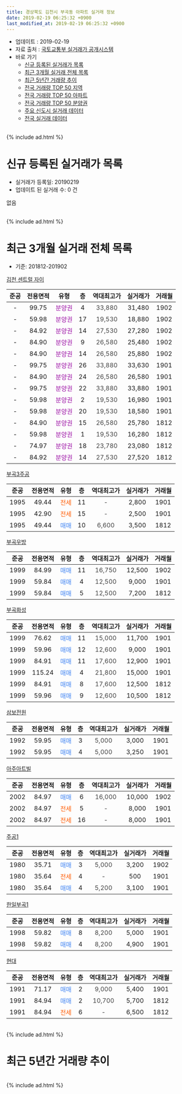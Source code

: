 ```yaml
---
title: 경상북도 김천시 부곡동 아파트 실거래 정보
date: 2019-02-19 06:25:32 +0900
last_modified_at: 2019-02-19 06:25:32 +0900
---
```


* 업데이트 : 2019-02-19
* 자료 출처 : [국토교통부 실거래가 공개시스템](http://rt.molit.go.kr)
* 바로 가기
    * [신규 등록된 실거래가 목록](#신규-등록된-실거래가-목록)
    * [최근 3개월 실거래 전체 목록](#최근-3개월-실거래-전체-목록)
    * [최근 5년간 거래량 추이](#최근-5년간-거래량-추이)
    * [전국 거래량 TOP 50 지역](https://inasie.github.io/apt-trade-info/최근-3개월-전국에서-가장-거래가-많이-발생한-지역)
    * [전국 거래량 TOP 50 아파트](https://inasie.github.io/apt-trade-info/최근-3개월-전국에서-가장-거래가-많이-발생한-아파트)
    * [전국 거래량 TOP 50 분양권](https://inasie.github.io/apt-trade-info/최근-3개월-전국에서-가장-거래가-많이-발생한-분양권)
    * [주요 신도시 실거래 데이터](https://inasie.github.io/apt-trade-info/주요-신도시)
    * [전국 실거래 데이터](https://inasie.github.io/apt-trade-info/전국)
<br>
{% include ad.html %}
<br>

# 신규 등록된 실거래가 목록
* 실거래가 등록일: 20190219
* 업데이트 된 실거래 수: 0 건

없음

<br>
{% include ad.html %}
<br>

# 최근 3개월 실거래 전체 목록
* 기준: 201812-201902


[김천 센트럴 자이](https://search.naver.com/search.naver?query=%EA%B2%BD%EC%83%81%EB%B6%81%EB%8F%84+%EA%B9%80%EC%B2%9C%EC%8B%9C+%EB%B6%80%EA%B3%A1%EB%8F%99+%EA%B9%80%EC%B2%9C+%EC%84%BC%ED%8A%B8%EB%9F%B4+%EC%9E%90%EC%9D%B4)

|준공|전용면적|유형|층|역대최고가|실거래가|거래월|
|:---:|:---:|:---:|:---:|:---:|:---:|:---:|
|-|99.75|<span style="color:#9C11A5">분양권</span>|4|<span style="color:#444444">33,880</span>|31,480|1902|
|-|59.98|<span style="color:#9C11A5">분양권</span>|17|<span style="color:#444444">19,530</span>|18,880|1902|
|-|84.92|<span style="color:#9C11A5">분양권</span>|14|<span style="color:#444444">27,530</span>|27,280|1902|
|-|84.90|<span style="color:#9C11A5">분양권</span>|9|<span style="color:#444444">26,580</span>|25,480|1902|
|-|84.90|<span style="color:#9C11A5">분양권</span>|14|<span style="color:#444444">26,580</span>|25,880|1902|
|-|99.75|<span style="color:#9C11A5">분양권</span>|26|<span style="color:#444444">33,880</span>|33,630|1901|
|-|84.90|<span style="color:#9C11A5">분양권</span>|24|<span style="color:#444444">26,580</span>|26,580|1901|
|-|99.75|<span style="color:#9C11A5">분양권</span>|22|<span style="color:#444444">33,880</span>|33,880|1901|
|-|59.98|<span style="color:#9C11A5">분양권</span>|2|<span style="color:#444444">19,530</span>|16,980|1901|
|-|59.98|<span style="color:#9C11A5">분양권</span>|20|<span style="color:#444444">19,530</span>|18,580|1901|
|-|84.90|<span style="color:#9C11A5">분양권</span>|15|<span style="color:#444444">26,580</span>|25,780|1812|
|-|59.98|<span style="color:#9C11A5">분양권</span>|1|<span style="color:#444444">19,530</span>|16,280|1812|
|-|74.97|<span style="color:#9C11A5">분양권</span>|18|<span style="color:#444444">23,780</span>|23,080|1812|
|-|84.92|<span style="color:#9C11A5">분양권</span>|14|<span style="color:#444444">27,530</span>|27,520|1812|

[부곡3주공](https://search.naver.com/search.naver?query=%EA%B2%BD%EC%83%81%EB%B6%81%EB%8F%84+%EA%B9%80%EC%B2%9C%EC%8B%9C+%EB%B6%80%EA%B3%A1%EB%8F%99+%EB%B6%80%EA%B3%A13%EC%A3%BC%EA%B3%B5)

|준공|전용면적|유형|층|역대최고가|실거래가|거래월|
|:---:|:---:|:---:|:---:|:---:|:---:|:---:|
|1995|49.44|<span style="color:#ff5a00">전세</span>|11|<span style="color:#444444">-</span>|2,800|1901|
|1995|42.90|<span style="color:#ff5a00">전세</span>|15|<span style="color:#444444">-</span>|2,500|1901|
|1995|49.44|<span style="color:#4285f3">매매</span>|10|<span style="color:#444444">6,600</span>|3,500|1812|

[부곡우방](https://search.naver.com/search.naver?query=%EA%B2%BD%EC%83%81%EB%B6%81%EB%8F%84+%EA%B9%80%EC%B2%9C%EC%8B%9C+%EB%B6%80%EA%B3%A1%EB%8F%99+%EB%B6%80%EA%B3%A1%EC%9A%B0%EB%B0%A9)

|준공|전용면적|유형|층|역대최고가|실거래가|거래월|
|:---:|:---:|:---:|:---:|:---:|:---:|:---:|
|1999|84.99|<span style="color:#4285f3">매매</span>|11|<span style="color:#444444">16,750</span>|12,500|1902|
|1999|59.84|<span style="color:#4285f3">매매</span>|4|<span style="color:#444444">12,500</span>|9,000|1901|
|1999|59.84|<span style="color:#4285f3">매매</span>|5|<span style="color:#444444">12,500</span>|7,200|1812|

[부곡화성](https://search.naver.com/search.naver?query=%EA%B2%BD%EC%83%81%EB%B6%81%EB%8F%84+%EA%B9%80%EC%B2%9C%EC%8B%9C+%EB%B6%80%EA%B3%A1%EB%8F%99+%EB%B6%80%EA%B3%A1%ED%99%94%EC%84%B1)

|준공|전용면적|유형|층|역대최고가|실거래가|거래월|
|:---:|:---:|:---:|:---:|:---:|:---:|:---:|
|1999|76.62|<span style="color:#4285f3">매매</span>|11|<span style="color:#444444">15,000</span>|11,700|1901|
|1999|59.96|<span style="color:#4285f3">매매</span>|12|<span style="color:#444444">12,600</span>|9,000|1901|
|1999|84.91|<span style="color:#4285f3">매매</span>|11|<span style="color:#444444">17,600</span>|12,900|1901|
|1999|115.24|<span style="color:#4285f3">매매</span>|4|<span style="color:#444444">21,800</span>|15,000|1901|
|1999|84.91|<span style="color:#4285f3">매매</span>|8|<span style="color:#444444">17,600</span>|12,500|1812|
|1999|59.96|<span style="color:#4285f3">매매</span>|9|<span style="color:#444444">12,600</span>|10,500|1812|

[삼보전원](https://search.naver.com/search.naver?query=%EA%B2%BD%EC%83%81%EB%B6%81%EB%8F%84+%EA%B9%80%EC%B2%9C%EC%8B%9C+%EB%B6%80%EA%B3%A1%EB%8F%99+%EC%82%BC%EB%B3%B4%EC%A0%84%EC%9B%90)

|준공|전용면적|유형|층|역대최고가|실거래가|거래월|
|:---:|:---:|:---:|:---:|:---:|:---:|:---:|
|1992|59.95|<span style="color:#4285f3">매매</span>|3|<span style="color:#444444">5,000</span>|3,000|1901|
|1992|59.95|<span style="color:#4285f3">매매</span>|4|<span style="color:#444444">5,000</span>|3,250|1901|

[아주아트빌](https://search.naver.com/search.naver?query=%EA%B2%BD%EC%83%81%EB%B6%81%EB%8F%84+%EA%B9%80%EC%B2%9C%EC%8B%9C+%EB%B6%80%EA%B3%A1%EB%8F%99+%EC%95%84%EC%A3%BC%EC%95%84%ED%8A%B8%EB%B9%8C)

|준공|전용면적|유형|층|역대최고가|실거래가|거래월|
|:---:|:---:|:---:|:---:|:---:|:---:|:---:|
|2002|84.97|<span style="color:#4285f3">매매</span>|6|<span style="color:#444444">16,000</span>|10,000|1902|
|2002|84.97|<span style="color:#ff5a00">전세</span>|5|<span style="color:#444444">-</span>|8,000|1901|
|2002|84.97|<span style="color:#ff5a00">전세</span>|16|<span style="color:#444444">-</span>|8,000|1901|

[주공1](https://search.naver.com/search.naver?query=%EA%B2%BD%EC%83%81%EB%B6%81%EB%8F%84+%EA%B9%80%EC%B2%9C%EC%8B%9C+%EB%B6%80%EA%B3%A1%EB%8F%99+%EC%A3%BC%EA%B3%B51)

|준공|전용면적|유형|층|역대최고가|실거래가|거래월|
|:---:|:---:|:---:|:---:|:---:|:---:|:---:|
|1980|35.71|<span style="color:#4285f3">매매</span>|3|<span style="color:#444444">5,000</span>|3,200|1902|
|1980|35.64|<span style="color:#ff5a00">전세</span>|4|<span style="color:#444444">-</span>|500|1901|
|1980|35.64|<span style="color:#4285f3">매매</span>|4|<span style="color:#444444">5,200</span>|3,100|1901|

[한일부곡1](https://search.naver.com/search.naver?query=%EA%B2%BD%EC%83%81%EB%B6%81%EB%8F%84+%EA%B9%80%EC%B2%9C%EC%8B%9C+%EB%B6%80%EA%B3%A1%EB%8F%99+%ED%95%9C%EC%9D%BC%EB%B6%80%EA%B3%A11)

|준공|전용면적|유형|층|역대최고가|실거래가|거래월|
|:---:|:---:|:---:|:---:|:---:|:---:|:---:|
|1998|59.82|<span style="color:#4285f3">매매</span>|8|<span style="color:#444444">8,200</span>|5,000|1901|
|1998|59.82|<span style="color:#4285f3">매매</span>|4|<span style="color:#444444">8,200</span>|4,900|1901|

[현대](https://search.naver.com/search.naver?query=%EA%B2%BD%EC%83%81%EB%B6%81%EB%8F%84+%EA%B9%80%EC%B2%9C%EC%8B%9C+%EB%B6%80%EA%B3%A1%EB%8F%99+%ED%98%84%EB%8C%80)

|준공|전용면적|유형|층|역대최고가|실거래가|거래월|
|:---:|:---:|:---:|:---:|:---:|:---:|:---:|
|1991|71.17|<span style="color:#4285f3">매매</span>|2|<span style="color:#444444">9,000</span>|5,400|1901|
|1991|84.94|<span style="color:#4285f3">매매</span>|2|<span style="color:#444444">10,700</span>|5,700|1812|
|1991|84.94|<span style="color:#ff5a00">전세</span>|6|<span style="color:#444444">-</span>|6,500|1812|


<br>
{% include ad.html %}
<br>

# 최근 5년간 거래량 추이


<div style="width:100%;">
    <canvas id="deal_progress" height="200"></canvas>
</div>

<script>
new Chart(document.getElementById("deal_progress"), {
    type: 'line',
    data: {
        labels: ['201402','201403','201404','201405','201406','201407','201408','201409','201410','201411','201412','201501','201502','201503','201504','201505','201506','201507','201508','201509','201510','201511','201512','201601','201602','201603','201604','201605','201606','201607','201608','201609','201610','201611','201612','201701','201702','201703','201704','201705','201706','201707','201708','201709','201710','201711','201712','201801','201802','201803','201804','201805','201806','201807','201808','201809','201810','201811','201812','201901','201902'],
        datasets: [{
            label: '매매',
            pointRadius: 1,
            data: [17, 35, 26, 23, 17, 32, 14, 34, 24, 22, 18, 29, 12, 25, 30, 25, 23, 25, 28, 20, 28, 16, 22, 32, 35, 33, 23, 30, 19, 19, 20, 23, 14, 22, 22, 7, 20, 20, 16, 16, 16, 24, 20, 11, 14, 19, 15, 24, 35, 15, 25, 19, 14, 25, 14, 18, 21, 19, 9, 16, 8],
            borderColor: "rgba(255, 201, 14, 1)",
            backgroundColor: "rgba(255, 201, 14, 0.5)",
            fill: false,
            lineTension: 0
        },{
            label: '전월세',
            pointRadius: 1,
            data: [13, 6, 5, 11, 7, 5, 7, 5, 13, 7, 9, 6, 8, 12, 10, 10, 3, 9, 9, 4, 12, 5, 12, 15, 8, 6, 7, 10, 8, 5, 8, 6, 8, 5, 6, 8, 13, 12, 9, 5, 11, 4, 5, 2, 8, 5, 6, 6, 7, 3, 8, 9, 9, 4, 7, 5, 4, 5, 1, 5, 0],
            borderColor: "rgba(0, 141, 185, 1)",
            backgroundColor: "rgba(0, 141, 185, 0.5)",
            fill: false,
            lineTension: 0
        }
        ]
    },
    options: {
        responsive: true,
        title: {
            display: false
        },
        tooltips: {
            mode: 'index',
            intersect: false
        },
        hover: {
            mode: 'nearest',
            intersect: true
        },
        scales: {
            xAxes: [{
                display: true,
                scaleLabel: {
                    display: true,
                    labelString: '년/월'
                }
            }],
            yAxes: [{
                display: true,
                ticks: {
                    suggestedMin: 0,
                },
                scaleLabel: {
                    display: true,
                    labelString: '실거래 수'
                }
            }]
        }
    }
});

</script>


<br>
{% include ad.html %}
<br>

